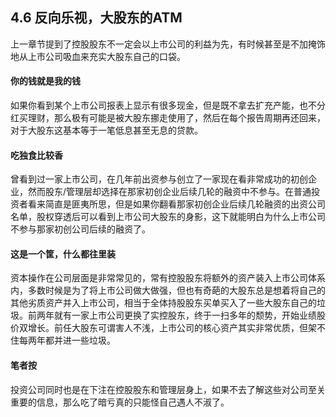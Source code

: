 ## 4.6 反向乐视，大股东的ATM
上一章节提到了控股股东不一定会以上市公司的利益为先，有时候甚至是不加掩饰地从上市公司吸血来充实大股东自己的口袋。

#### 你的钱就是我的钱
如果你看到某个上市公司报表上显示有很多现金，但是既不拿去扩充产能，也不分红买理财，那么极有可能是被大股东挪走使用了，然后在每个报告周期再还回来，对于大股东这基本等于一笔低息甚至无息的贷款。

#### 吃独食比较香
曾看到过一家上市公司，在几年前出资参与创立了一家现在看非常成功的初创企业，然而股东/管理层却选择在那家初创企业后续几轮的融资中不参与。在普通投资者看来简直是匪夷所思，但是如果你翻看那家初创企业后续几轮融资的出资公司名单，股权穿透后可以看到上市公司大股东的身影，这下就能明白为什么上市公司不参与那家初创公司后续的融资了。

#### 这是一个筐，什么都往里装
资本操作在公司层面是非常常见的，常有控股股东将额外的资产装入上市公司体系内，多数时候是为了将上市公司做大做强，但也有奇葩的大股东总是想着将自己的其他劣质资产并入上市公司，相当于全体持股股东买单买入了一些大股东自己的垃圾。前两年就有一家上市公司更换了实控股东，终于一扫多年的颓势，开始业绩股价双增长。前任大股东可谓害人不浅，上市公司的核心资产其实非常优质，但架不住每两年都并进一些垃圾。

#### 笔者按
投资公司同时也是在下注在控股股东和管理层身上，如果不去了解这些对公司至关重要的信息，那么吃了暗亏真的只能怪自己遇人不淑了。
